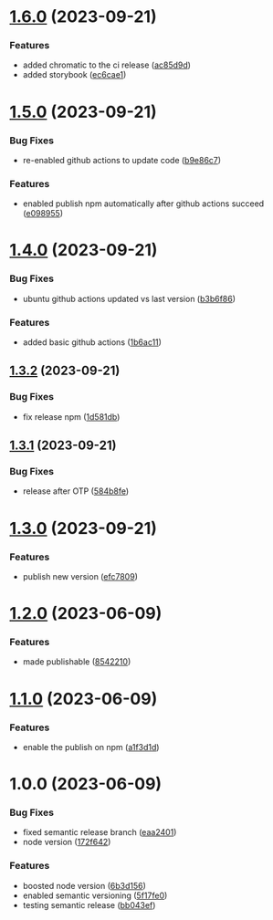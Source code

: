 # [1.6.0](https://github.com/Lincerossa/lincekit/compare/v1.5.0...v1.6.0) (2023-09-21)


### Features

* added chromatic to the ci release ([ac85d9d](https://github.com/Lincerossa/lincekit/commit/ac85d9d0cca255c81b6e71807889e0b0101406c4))
* added storybook ([ec6cae1](https://github.com/Lincerossa/lincekit/commit/ec6cae1fa276bf1742087e4c74264e4ec90c679d))

# [1.5.0](https://github.com/Lincerossa/lincekit/compare/v1.4.0...v1.5.0) (2023-09-21)


### Bug Fixes

* re-enabled github actions to update code ([b9e86c7](https://github.com/Lincerossa/lincekit/commit/b9e86c7dfe4fb93b7f9844d1d94284f45e409c89))


### Features

* enabled publish npm automatically after github actions succeed ([e098955](https://github.com/Lincerossa/lincekit/commit/e098955b0b51696e727c14eefb0b3eb6a0cd191c))

# [1.4.0](https://github.com/Lincerossa/lincekit/compare/v1.3.2...v1.4.0) (2023-09-21)


### Bug Fixes

* ubuntu github actions updated vs last version ([b3b6f86](https://github.com/Lincerossa/lincekit/commit/b3b6f860bbe26bbd4a99840fb7b68d3ffbed63c9))


### Features

* added basic github actions ([1b6ac11](https://github.com/Lincerossa/lincekit/commit/1b6ac117a70d5369999f50cb8c77a88abdfaf13d))

## [1.3.2](https://github.com/Lincerossa/lincekit/compare/v1.3.1...v1.3.2) (2023-09-21)


### Bug Fixes

* fix release npm ([1d581db](https://github.com/Lincerossa/lincekit/commit/1d581db8d4466e47cd128aa37dc9a770e9139f34))

## [1.3.1](https://github.com/Lincerossa/lincekit/compare/v1.3.0...v1.3.1) (2023-09-21)


### Bug Fixes

* release after OTP ([584b8fe](https://github.com/Lincerossa/lincekit/commit/584b8fe02e44835032d0dba7e3051787139cb6d9))

# [1.3.0](https://github.com/Lincerossa/lincekit/compare/v1.2.0...v1.3.0) (2023-09-21)


### Features

* publish new version ([efc7809](https://github.com/Lincerossa/lincekit/commit/efc78090e3fc8525464148cfda3aeb5a5db1e474))

# [1.2.0](https://github.com/Lincerossa/lincekit/compare/v1.1.0...v1.2.0) (2023-06-09)


### Features

* made publishable ([8542210](https://github.com/Lincerossa/lincekit/commit/85422102af6811ea1661f3ed03909c79f5c47536))

# [1.1.0](https://github.com/Lincerossa/lincekit/compare/v1.0.0...v1.1.0) (2023-06-09)


### Features

* enable the publish on npm ([a1f3d1d](https://github.com/Lincerossa/lincekit/commit/a1f3d1d1bfecd402d6bbcc77db7073213124e823))

# 1.0.0 (2023-06-09)


### Bug Fixes

* fixed semantic release branch ([eaa2401](https://github.com/Lincerossa/lincekit/commit/eaa240125854dacd039ef9ed6ce519651bd54c4a))
* node version ([172f642](https://github.com/Lincerossa/lincekit/commit/172f64273df5027664961e65608b0815e1f0b419))


### Features

* boosted node version ([6b3d156](https://github.com/Lincerossa/lincekit/commit/6b3d156fa4cfd314b54a0a549e7ebd42e931ff14))
* enabled semantic versioning ([5f17fe0](https://github.com/Lincerossa/lincekit/commit/5f17fe00d9c2d35657d4875148715ad08db00db3))
* testing semantic release ([bb043ef](https://github.com/Lincerossa/lincekit/commit/bb043eff082f442c143a72fea23b36aec4886b06))

